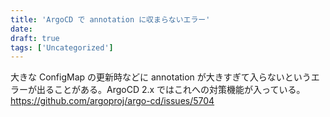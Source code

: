 ```yaml
---
title: 'ArgoCD で annotation に収まらないエラー'
date: 
draft: true
tags: ['Uncategorized']
---
```


大きな ConfigMap の更新時などに annotation が大きすぎて入らないというエラーが出ることがある。ArgoCD 2.x ではこれへの対策機能が入っている。 https://github.com/argoproj/argo-cd/issues/5704